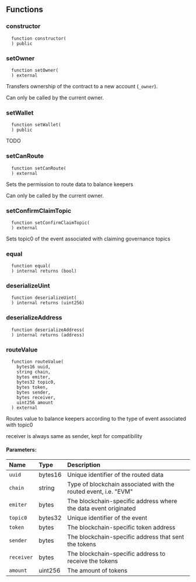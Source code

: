 


## Functions
### constructor
```solidity
  function constructor(
  ) public
```




### setOwner
```solidity
  function setOwner(
  ) external
```
Transfers ownership of the contract to a new account (`_owner`).

Can only be called by the current owner.


### setWallet
```solidity
  function setWallet(
  ) public
```
TODO



### setCanRoute
```solidity
  function setCanRoute(
  ) external
```
Sets the permission to route data to balance keepers

Can only be called by the current owner.


### setConfirmClaimTopic
```solidity
  function setConfirmClaimTopic(
  ) external
```
Sets topic0 of the event associated with claiming governance topics



### equal
```solidity
  function equal(
  ) internal returns (bool)
```




### deserializeUint
```solidity
  function deserializeUint(
  ) internal returns (uint256)
```




### deserializeAddress
```solidity
  function deserializeAddress(
  ) internal returns (address)
```




### routeValue
```solidity
  function routeValue(
    bytes16 uuid,
    string chain,
    bytes emiter,
    bytes32 topic0,
    bytes token,
    bytes sender,
    bytes receiver,
    uint256 amount
  ) external
```
Routes value to balance keepers according to the type of event associated with topic0

receiver is always same as sender, kept for compatibility

#### Parameters:
| Name | Type | Description                                                          |
| :--- | :--- | :------------------------------------------------------------------- |
|`uuid` | bytes16 | Unique identifier of the routed data
|`chain` | string | Type of blockchain associated with the routed event, i.e. "EVM"
|`emiter` | bytes | The blockchain-specific address where the data event originated
|`topic0` | bytes32 | Unique identifier of the event
|`token` | bytes | The blockchain-specific token address
|`sender` | bytes | The blockchain-specific address that sent the tokens
|`receiver` | bytes | The blockchain-specific address to receive the tokens
|`amount` | uint256 | The amount of tokens

